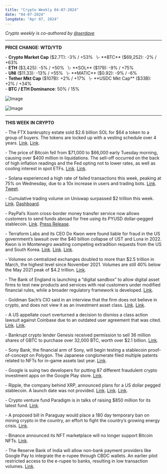 ```yaml
---
title: "Crypto Weekly 04-07-2024"
date: "04-07-2024"
longdate: "Apr 07, 2024"
---
```


*Crypto weekly is co-authored by [@serdave](https://twitter.com/serdave_eth)*



---

**PRICE CHANGE: WTD/YTD**

\- **Crypto Market Cap** ($2.7T): -3% / +53%    
\- **BTC** ($69,252): -2% / +63%    
\- **ETH** ($3,425): -5% / +50%    
\- **SOL** ($179): -9% / +75%    
\- **UNI** ($11.33): -13% / +55%    
\- **MATIC** ($0.92): -9% / -6%   
\- **Tether Mkt Cap** ($107B): +2% / +17%    
\- **USDC Mkt Cap** ($33B): +2% / +34%    
\- **BTC / ETH Dominance**: 50% / 15%

![Image](/images/04-07-2024-1.png)

![Image](/images/04-07-2024-2.png)

---

**THIS WEEK IN CRYPTO**

\- The FTX bankruptcy estate sold $2.6 billion SOL for $64 a token to a group of buyers. The tokens are locked up with a vesting schedule over 4 years. [Link](https://www.bloomberg.com/news/articles/2024-04-05/ftx-s-solana-sale-galaxy-pantera-buy-tokens-at-64-sol). [Link](https://fortune.com/crypto/2024/04/05/ftx-just-sold-nearly-2-billion-of-sol-at-a-steep-discount-heres-what-that-means-for-creditors/).  
  
\- The price of Bitcoin fell from $71,000 to $66,000 early Tuesday morning, causing over $400 million in liquidations. The sell-off occurred on the back of high inflation readings and the Fed opting not to lower rates, as well as cooling interest in spot ETFs. [Link](https://fortune.com/crypto/2024/04/02/bitcoin-declines-etfs-outflows-fed-rate-cuts/). [Link](https://www.theblock.co/post/286024/crypto-traders-400-million-usd-liquidations-bitcoin-66000).   
  
\- Solana experienced a high rate of failed transactions this week, peaking at 75% on Wednesday, due to a 10x increase in users and trading bots. [Link](https://unchainedcrypto.com/75-of-solana-transactions-are-failing-as-bots-dominate-swap-count/). [Tweet](https://x.com/0xMert_/status/1776023674098754014).   
  
\- Cumulative trading volume on Uniswap surpassed $2 trillion this week. [Link](https://www.theblock.co/post/286679/uniswap-hits-a-historic-2-trillion-in-trading-volume). [Dashboard](https://dune.com/mud2monarch/countdown-to-two-trillion-united-states-dollars).   
  
\- PayPal’s Xoom cross-border money transfer service now allows customers to send funds abroad for free using its PYUSD dollar-pegged stablecoin. [Link](https://www.bloomberg.com/news/articles/2024-04-04/paypal-s-pyusd-stablecoin-now-available-for-xoom-cross-border-money-transfers). [Press Release](https://newsroom.paypal-corp.com/2024-04-04-Xoom-Enables-PayPal-USD-as-a-Funding-Option-for-Cross-Border-Money-Transfers).   
  
\- Terraform Labs and its CEO Do Kwon were found liable for fraud in the US government’s lawsuit over the $40 billion collapse of UST and Luna in 2022. Kwon is in Montenegro awaiting competing extradition requests from the US and South Korea. [Link](https://www.bloomberg.com/news/articles/2024-04-05/do-kwon-and-terraform-labs-found-liable-for-fraud-in-sec-trial). [Link](https://www.theblock.co/post/286720/montenegro-supreme-court-overturns-decision-on-do-kwons-extradition-as-ny-civil-case-continues). [Link](https://www.bloomberg.com/news/articles/2024-04-05/do-kwon-may-be-extradited-to-us-after-montenegrin-top-court-acts).   
  
\- Volumes on centralized exchanges doubled to more than $2.5 trillion in March, the highest level since November 2021. Volumes are still 40% below the May 2021 peak of $4.2 trillion. [Link](https://www.theblock.co/post/286227/crypto-exchange-monthly-spot-volume-2-5-trillion-usd).   
  
\- The Bank of England is launching a “digital sandbox” to allow digital asset firms to test new products and services with real customers under modified financial rules, while a broader regulatory framework is developed. [Link](https://www.reuters.com/world/uk/bank-england-sets-out-conditions-digital-sandbox-2024-04-03/).   
  
\- Goldman Sach’s CIO said in an interview that the firm does not believe in crypto, and does not view it as an investment asset class. [Link](https://www.wsj.com/finance/currencies/bitcoin-price-goldman-01189443?mod=currencies_news_article_pos1). [Link](https://fortune.com/crypto/2024/04/03/goldman-sachs-crypto-skeptics-wall-street-bitcoin-etfs/).   
  
\- A US appellate court overturned a decision to dismiss a class action lawsuit against Coinbase due to an outdated user agreement that was cited. [Link](https://www.bloomberg.com/news/articles/2024-04-05/coinbase-consumer-suit-over-securities-claim-revived-on-appeal). [Link](https://www.reuters.com/legal/coinbase-face-revived-lawsuit-by-customers-2024-04-05/).   
  
\- Bankrupt crypto lender Genesis received permission to sell 36 million shares of GBTC to purchase over 32,000 BTC, worth over $2.1 billion. [Link](https://www.theblock.co/post/286816/genesis-32041-bitcoins-gbtc-sale).   
  
\- Sony Bank, the financial arm of Sony, will begin testing a stablecoin proof-of-concept on Polygon. The Japanese conglomerate filed multiple patents related to NFTs for in-game assets last year. [Link](https://www.theblock.co/post/286606/sony-bank-stablecoin-experiment-polygon).   
  
\- Google is suing two developers for putting 87 different fraudulent crypto investment apps on the Google Play store. [Link](https://www.theblock.co/post/286515/google-sues-two-developers-for-putting-87-fraudulent-crypto-apps-on-google-play-store).   
  
\- Ripple, the company behind XRP, announced plans for a US dollar pegged stablecoin. A launch date was not provided. [Link](https://www.cnbc.com/2024/04/04/crypto-firm-ripple-to-launch-us-dollar-stablecoin.html). [Link](https://www.coindesk.com/tech/2024/04/04/ripple-developer-behind-xrp-ledger-enters-stablecoin-fray-vs-tether-usdc/). [Link](https://www.theblock.co/post/286372/ripple-to-launch-usd-stablecoin-cto-david-schwartz-hopes-will-rival-usdt-and-usdc).   
  
\- Crypto venture fund Paradigm is in talks of raising $850 million for its latest fund. [Link](https://www.bloomberg.com/news/articles/2024-04-02/crypto-vc-paradigm-in-talks-to-raise-over-750-million-for-fund).  
  
\- A proposed bill in Paraguay would place a 180 day temporary ban on mining crypto in the country, an effort to fight the country’s growing energy crisis. [Link](https://decrypt.co/224880/bitcoin-mining-ban-paraguay-power-grid).   
  
\- Binance announced its NFT marketplace will no longer support Bitcoin NFTs. [Link](https://www.binance.com/en/support/announcement/binance-nft-update-on-bitcoin-nfts-2c2fb8f1f5e9421e8f777407a58df111).   
  
\- The Reserve Bank of India will allow non-bank payment providers like Google Pay to integrate the e-rupee through CBDC wallets. An earlier pilot restricted access to the e-rupee to banks, resulting in low transaction volumes. [Link](https://www.reuters.com/markets/currencies/india-broaden-e-rupee-distribution-beyond-banks-boost-retail-use-cenbank-says-2024-04-05/).